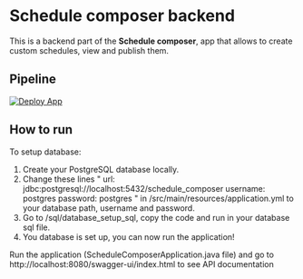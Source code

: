 # Schedule composer backend
This is a backend part of the **Schedule composer**, app that allows to create custom schedules, view and publish them.

## Pipeline
[![Deploy App](https://github.com/TynaiS/schedule_composer_backend/actions/workflows/deploy.yml/badge.svg?branch=main)](https://github.com/TynaiS/schedule_composer_backend/actions/workflows/deploy.yml)

## How to run
To setup database: 
  1) Create your PostgreSQL database locally.
  2) Change these lines
     "
         url: jdbc:postgresql://localhost:5432/schedule_composer
         username: postgres
         password: postgres
     "
     in /src/main/resources/application.yml to your database path, username and password.
  4) Go to /sql/database_setup_sql, copy the code and run in your database sql file.
  5) You database is set up, you can now run the application!



Run the application (ScheduleComposerApplication.java file) and go to http://localhost:8080/swagger-ui/index.html to see API documentation
